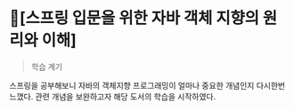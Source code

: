 # 🎇[스프링 입문을 위한 자바 객체 지향의 원리와 이해]

> 학습 계기

스프링을 공부해보니 자바의 객체지향 프로그래밍이 얼마나 중요한 개념인지 다시한번 느꼈다. 관련 개념을 보완하고자 해당 도서의 학습을 시작하였다.

